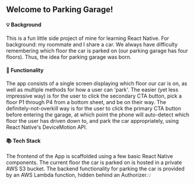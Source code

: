 ## Welcome to Parking Garage!

#### 💡 Background

This is a fun little side project of mine for learning React Native. For background: my roommate and I share a car. We always have difficulty remembering which floor the car is parked on (our parking garage has four floors). Thus, the idea for parking garage was born.

#### 📱 Functionality

The app consists of a single screen displaying which floor our car is on, as well as multiple methods for how a user can 'park'. The easier (yet less impressive way) is for the user to click the secondary CTA button, pick a floor P1 through P4 from a bottom sheet, and be on their way. The definitely-not-overkill way is for the user to click the primary CTA button before entering the garage, at which point the phone will auto-detect which floor the user has driven down to, and park the car appropriately, using React Native's DeviceMotion API.

#### 📚 Tech Stack

The frontend of the App is scaffolded using a few basic React Native components.
The current floor the car is parked on is hosted in a private AWS S3 bucket.
The backend functionality for parking the car is provided by an AWS Lambda function, hidden behind an Authorizer.💡
